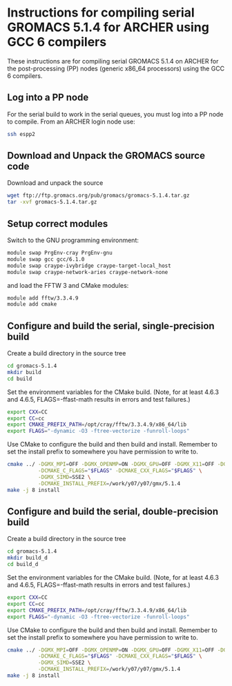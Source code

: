 Instructions for compiling serial GROMACS 5.1.4 for ARCHER using GCC 6 compilers
================================================================================

These instructions are for compiling serial GROMACS 5.1.4 on ARCHER for the post-processing (PP)
nodes (generic x86_64 processors) using the GCC 6 compilers.

Log into a PP node
------------------

For the serial build to work in the serial queues, you must log into a PP node to compile.
From an ARCHER login node use:

```bash
ssh espp2
```

Download and Unpack the GROMACS source code
-------------------------------------------

Download and unpack the source

```bash
wget ftp://ftp.gromacs.org/pub/gromacs/gromacs-5.1.4.tar.gz
tar -xvf gromacs-5.1.4.tar.gz
```

Setup correct modules
---------------------

Switch to the GNU programming environment:

```bash
module swap PrgEnv-cray PrgEnv-gnu
module swap gcc gcc/6.1.0
module swap craype-ivybridge craype-target-local_host
module swap craype-network-aries craype-network-none
```

and load the FFTW 3 and CMake modules:

```bash
module add fftw/3.3.4.9
module add cmake
```

Configure and build the serial, single-precision build
------------------------------------------------------

Create a build directory in the source tree

```bash
cd gromacs-5.1.4
mkdir build
cd build
```

Set the environment variables for the CMake build. (Note, for at least
4.6.3 and 4.6.5, FLAGS=-ffast-math results in errors and test failures.)

```bash
export CXX=CC
export CC=cc
export CMAKE_PREFIX_PATH=/opt/cray/fftw/3.3.4.9/x86_64/lib
export FLAGS="-dynamic -O3 -ftree-vectorize -funroll-loops"
```

Use CMake to configure the build and then build and install. Remember to set the install 
prefix to somewhere you have permission to write to.

```bash
cmake ../ -DGMX_MPI=OFF -DGMX_OPENMP=ON -DGMX_GPU=OFF -DGMX_X11=OFF -DGMX_DOUBLE=OFF \
          -DCMAKE_C_FLAGS="$FLAGS" -DCMAKE_CXX_FLAGS="$FLAGS" \
          -DGMX_SIMD=SSE2 \
          -DCMAKE_INSTALL_PREFIX=/work/y07/y07/gmx/5.1.4
make -j 8 install
```

Configure and build the serial, double-precision build
------------------------------------------------------

Create a build directory in the source tree

```bash
cd gromacs-5.1.4
mkdir build_d
cd build_d
```

Set the environment variables for the CMake build. (Note, for at least
4.6.3 and 4.6.5, FLAGS=-ffast-math results in errors and test failures.)

```bash
export CXX=CC
export CC=cc
export CMAKE_PREFIX_PATH=/opt/cray/fftw/3.3.4.9/x86_64/lib
export FLAGS="-dynamic -O3 -ftree-vectorize -funroll-loops"
```

Use CMake to configure the build and then build and install. Remember to set the install 
prefix to somewhere you have permission to write to.

```bash
cmake ../ -DGMX_MPI=OFF -DGMX_OPENMP=ON -DGMX_GPU=OFF -DGMX_X11=OFF -DGMX_DOUBLE=ON \
          -DCMAKE_C_FLAGS="$FLAGS" -DCMAKE_CXX_FLAGS="$FLAGS" \
          -DGMX_SIMD=SSE2 \
          -DCMAKE_INSTALL_PREFIX=/work/y07/y07/gmx/5.1.4
make -j 8 install
```


